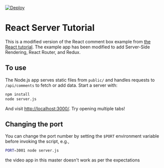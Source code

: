 [![Deploy](https://www.herokucdn.com/deploy/button.png)](https://heroku.com/deploy)

# React Server Tutorial

This is a modified version of the React comment box example from [the React tutorial](http://facebook.github.io/react/docs/tutorial.html). The example app has been modified to add Server-Side Rendering, React Router, and Redux.

## To use

The Node.js app serves static files from `public/` and handles requests to `/api/comments` to fetch or add data. Start a server with:

```sh
npm install
node server.js
```

And visit <http://localhost:3000/>. Try opening multiple tabs!

## Changing the port

You can change the port number by setting the `$PORT` environment variable before invoking the script, e.g.,

```sh
PORT=3001 node server.js
```

the video app in this master doesn't work as per the expectations
